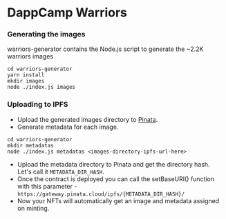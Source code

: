 # DappCamp Warriors

### Generating the images

warriors-generator contains the Node.js script to generate the ~2.2K warriors images

```
cd warriors-generator
yarn install
mkdir images
node ./index.js images
```

### Uploading to IPFS
-   Upload the generated images directory to [Pinata](https://www.pinata.cloud/).
-   Generate metadata for each image.
```
cd warriors-generator
mkdir metadatas
node ./index.js metadatas <images-directory-ipfs-url-here>
```
-   Upload the metadata directory to Pinata and get the directory hash. Let's call it `METADATA_DIR_HASH`.
-   Once the contract is deployed you can call the setBaseURI() function with this parameter - `https://gateway.pinata.cloud/ipfs/{METADATA_DIR_HASH}/`
-   Now your NFTs will automatically get an image and metadata assigned on minting.
